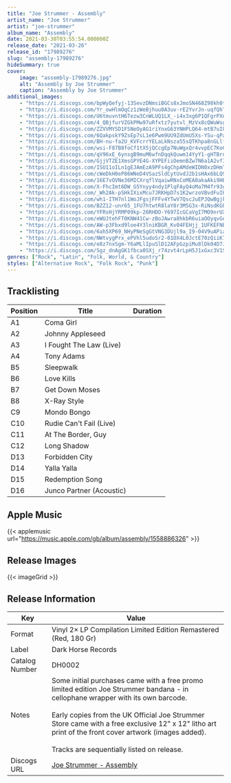```yaml
---
title: "Joe Strummer - Assembly"
artist_name: "Joe Strummer"
artist: "joe-strummer"
album_name: "Assembly"
date: 2021-03-30T03:55:54.000000Z
release_date: "2021-03-26"
release_id: "17989276"
slug: "assembly-17989276"
hideSummary: true
cover:
    image: "assembly-17989276.jpg"
    alt: "Assembly by Joe Strummer"
    caption: "Assembly by Joe Strummer"
additional_images:
    - "https://i.discogs.com/bpWyQefyj-13SevzDNmsiBGCs8xJmoSN468Z98kh0tk/rs:fit/g:sm/q:90/h:590/w:600/czM6Ly9kaXNjb2dz/LWRhdGFiYXNlLWlt/YWdlcy9SLTE3OTg5/Mjc2LTE2MTY3NTMy/MDktODI1NC5qcGVn.jpeg"
    - "https://i.discogs.com/Yr_owHlmOqCz1zWeBjhuu0A3uv-rE2YvrJn-uqfQhT4/rs:fit/g:sm/q:90/h:576/w:600/czM6Ly9kaXNjb2dz/LWRhdGFiYXNlLWlt/YWdlcy9SLTE3OTg5/Mjc2LTE2MTY3NTMx/OTgtOTM4NC5qcGVn.jpeg"
    - "https://i.discogs.com/U6tmuvntH6Tezw3CnWLUQ1LX_-i4x3xg6P1QFgrPXnY/rs:fit/g:sm/q:90/h:286/w:600/czM6Ly9kaXNjb2dz/LWRhdGFiYXNlLWlt/YWdlcy9SLTE3OTg5/Mjc2LTE2MTY3NTMy/NDAtMzg0NC5qcGVn.jpeg"
    - "https://i.discogs.com/4_QBjfurVZGkPMw97uRfxtz7yutvl_MzVx8cQWuWsgA/rs:fit/g:sm/q:90/h:587/w:600/czM6Ly9kaXNjb2dz/LWRhdGFiYXNlLWlt/YWdlcy9SLTE3OTg5/Mjc2LTE2MTY3NTMy/MjctMTc2OC5qcGVn.jpeg"
    - "https://i.discogs.com/ZZVVMYSD1FSNeOyAG1riYnxG63YNHPLQ64-mtB7uIUA/rs:fit/g:sm/q:90/h:588/w:600/czM6Ly9kaXNjb2dz/LWRhdGFiYXNlLWlt/YWdlcy9SLTE3OTg5/Mjc2LTE2MTY3NTMx/NDAtNDQ5OS5qcGVn.jpeg"
    - "https://i.discogs.com/6QakpskY9ZsEp7sL1e6Pwm9UU9ZdUmU5Xs-YSu-qPas/rs:fit/g:sm/q:90/h:391/w:600/czM6Ly9kaXNjb2dz/LWRhdGFiYXNlLWlt/YWdlcy9SLTE3OTg5/Mjc2LTE2MTY3NTMy/MzYtODMxMC5qcGVn.jpeg"
    - "https://i.discogs.com/BH-nu-fa2U_KVFcrrYELaLkNsza55sQTKhpa8nGLlfQ/rs:fit/g:sm/q:90/h:220/w:600/czM6Ly9kaXNjb2dz/LWRhdGFiYXNlLWlt/YWdlcy9SLTE3OTg5/Mjc2LTE2MTY3NTMx/MDMtNTcwOS5qcGVn.jpeg"
    - "https://i.discogs.com/wsi-F87B8foCf1tX5jQCcgEp7NuWgxQr4vvpEC7KoQQ/rs:fit/g:sm/q:90/h:592/w:600/czM6Ly9kaXNjb2dz/LWRhdGFiYXNlLWlt/YWdlcy9SLTE3OTg5/Mjc2LTE2MTY3NTMx/NzgtNzIwOS5qcGVn.jpeg"
    - "https://i.discogs.com/qV96xE_6ynsgB9muM6wfnDqqkQuwm14YyY1-gHTBrnQ/rs:fit/g:sm/q:90/h:600/w:341/czM6Ly9kaXNjb2dz/LWRhdGFiYXNlLWlt/YWdlcy9SLTE3OTg5/Mjc2LTE2MTY3NTMx/NTAtMTAxOC5qcGVn.jpeg"
    - "https://i.discogs.com/GjjVTZE1XmsGPYE4G-XYPEFiiOemnBZw7N6a1A2vf3I/rs:fit/g:sm/q:90/h:600/w:402/czM6Ly9kaXNjb2dz/LWRhdGFiYXNlLWlt/YWdlcy9SLTE3OTg5/Mjc2LTE2MTY3Nzg3/NTMtMzIwMi5qcGVn.jpeg"
    - "https://i.discogs.com/ISU11oILn1gEJAmEzA9PFs4gChpAMdeWIDN0xzDHmTw/rs:fit/g:sm/q:90/h:600/w:582/czM6Ly9kaXNjb2dz/LWRhdGFiYXNlLWlt/YWdlcy9SLTE3OTg5/Mjc2LTE2MTY3NTMx/OTgtOTIxNy5qcGVn.jpeg"
    - "https://i.discogs.com/cWeDkH0eP86WNeD4VSazSldCytUvdJ2b1sHAx6bLQ9g/rs:fit/g:sm/q:90/h:594/w:600/czM6Ly9kaXNjb2dz/LWRhdGFiYXNlLWlt/YWdlcy9SLTE3OTg5/Mjc2LTE2MTY3NTMx/NTAtODg3OC5qcGVn.jpeg"
    - "https://i.discogs.com/16E7vOVNe36MICXrqflVqaiwRNxCoMEA0akaAki9HBk/rs:fit/g:sm/q:90/h:600/w:581/czM6Ly9kaXNjb2dz/LWRhdGFiYXNlLWlt/YWdlcy9SLTE3OTg5/Mjc2LTE2MTY3NTMy/MzYtOTg1OS5qcGVn.jpeg"
    - "https://i.discogs.com/X-FhcImt6DW_G5Ynyy4ndy1PlqFAyQ4oMa7M4fr93gI/rs:fit/g:sm/q:90/h:600/w:573/czM6Ly9kaXNjb2dz/LWRhdGFiYXNlLWlt/YWdlcy9SLTE3OTg5/Mjc2LTE2MTY3NTMy/MjctNzg4Ny5qcGVn.jpeg"
    - "https://i.discogs.com/_Wh2Ak-pSHkIXixMcu7JRKHpD7s1K2wrzoVBvdFuIHM/rs:fit/g:sm/q:90/h:575/w:600/czM6Ly9kaXNjb2dz/LWRhdGFiYXNlLWlt/YWdlcy9SLTE3OTg5/Mjc2LTE2MTY3NTMx/NjctNDIwOS5qcGVn.jpeg"
    - "https://i.discogs.com/wh1-ITH7nl1WoJFgsjFFFv4YTwV7QscJuEPJQwBgjk4/rs:fit/g:sm/q:90/h:590/w:600/czM6Ly9kaXNjb2dz/LWRhdGFiYXNlLWlt/YWdlcy9SLTE3OTg5/Mjc2LTE2MTY3NTMy/NDAtOTQwMS5qcGVn.jpeg"
    - "https://i.discogs.com/BZZ12-unr65_1FU7htwtR8laY8r3M5G3x-RiNsdKGbY/rs:fit/g:sm/q:90/h:590/w:600/czM6Ly9kaXNjb2dz/LWRhdGFiYXNlLWlt/YWdlcy9SLTE3OTg5/Mjc2LTE2MTY3NTMy/NDAtNTA0MC5qcGVn.jpeg"
    - "https://i.discogs.com/YFRsHjYRMP09kp-26RHDO-Y697IcGCaVgI7MO9nrUXw/rs:fit/g:sm/q:90/h:600/w:590/czM6Ly9kaXNjb2dz/LWRhdGFiYXNlLWlt/YWdlcy9SLTE3OTg5/Mjc2LTE2MTY3NTMy/NDAtMzQ0Mi5qcGVn.jpeg"
    - "https://i.discogs.com/eWUJtehFT0KNW41Cw-zBoJAwra8hkbR6uiaOOyqvGeE/rs:fit/g:sm/q:90/h:600/w:593/czM6Ly9kaXNjb2dz/LWRhdGFiYXNlLWlt/YWdlcy9SLTE3OTg5/Mjc2LTE2MTY3NTMy/NDAtNTU2Ny5qcGVn.jpeg"
    - "https://i.discogs.com/AW-p3Fbxd9loe4Y3lniKBGR_Kv04FEHjj_1UFKEFNBQ/rs:fit/g:sm/q:90/h:600/w:518/czM6Ly9kaXNjb2dz/LWRhdGFiYXNlLWlt/YWdlcy9SLTE3OTg5/Mjc2LTE2MTY3NTMx/ODgtMTM1Mi5qcGVn.jpeg"
    - "https://i.discogs.com/6ah5XP69_NHyPNeSgGtVNG3DUjl9a_I9-04V9uAPiag/rs:fit/g:sm/q:90/h:600/w:370/czM6Ly9kaXNjb2dz/LWRhdGFiYXNlLWlt/YWdlcy9SLTE3OTg5/Mjc2LTE2MTY3NTMy/MjctNDc3MS5qcGVn.jpeg"
    - "https://i.discogs.com/NWtvygPrx_ePVhl5udoSr2-01OX4L0JctE70zQiiK7Y/rs:fit/g:sm/q:90/h:566/w:600/czM6Ly9kaXNjb2dz/LWRhdGFiYXNlLWlt/YWdlcy9SLTE3OTg5/Mjc2LTE2MTY3Njky/NjktMjgxNS5qcGVn.jpeg"
    - "https://i.discogs.com/e8z7nxSgm-Y6aMLlIpuSlD12AFpGzpiMu8lDk04D7Jk/rs:fit/g:sm/q:90/h:576/w:600/czM6Ly9kaXNjb2dz/LWRhdGFiYXNlLWlt/YWdlcy9SLTE3OTg5/Mjc2LTE2MTc4OTYz/NTMtNzc5NS5qcGVn.jpeg"
    - "https://i.discogs.com/Sgz_dnAgGK1fbca0SXj_r74zvt4rLpH5J1xGxc3V1So/rs:fit/g:sm/q:90/h:600/w:450/czM6Ly9kaXNjb2dz/LWRhdGFiYXNlLWlt/YWdlcy9SLTE3OTg5/Mjc2LTE2MTc4OTYz/NjYtNjMxMy5qcGVn.jpeg"
genres: ["Rock", "Latin", "Folk, World, & Country"]
styles: ["Alternative Rock", "Folk Rock", "Punk"]
---
```



    
    


## Tracklisting
| Position | Title | Duration |
|----------|-------|----------|
| A1 | Coma Girl |  |
| A2 | Johnny Appleseed |  |
| A3 | I Fought The Law (Live) |  |
| A4 | Tony Adams |  |
| B5 | Sleepwalk |  |
| B6 | Love Kills |  |
| B7 | Get Down Moses |  |
| B8 | X-Ray Style |  |
| C9 | Mondo Bongo |  |
| C10 | Rudie Can't Fail (Live) |  |
| C11 | At The Border, Guy |  |
| C12 | Long Shadow |  |
| D13 | Forbidden City |  |
| D14 | Yalla Yalla |  |
| D15 | Redemption Song |  |
| D16 | Junco Partner (Acoustic) |  |


## Apple Music
{{< applemusic url="https://music.apple.com/gb/album/assembly/1558886326" >}}<br>



## Release Images
{{< imageGrid >}}

## Release Information
|  Key           | Value                                                |
| ---------------| ---------------------------------------------------- |
| Format         | Vinyl 2× LP Compilation Limited Edition Remastered (Red, 180 Gr) |
| Label          | Dark Horse Records |
| Catalog Number | DH0002 |
| Notes | Some initial purchases came with a free promo limited edition Joe Strummer bandana - in cellophane wrapper with its own barcode.<br><br>Early copies from the UK Official Joe Strummer Store came with a free exclusive 12" x 12" litho art print of the front cover artwork (images added).<br><br>Tracks are sequentially listed on release. |
| Discogs URL    | [Joe Strummer - Assembly](https://www.discogs.com/release/17989276-Joe-Strummer-Assembly) |
